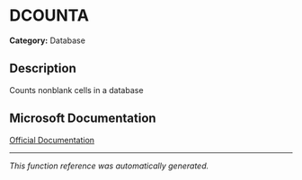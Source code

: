# DCOUNTA

**Category:** Database

## Description
Counts nonblank cells in a database

## Microsoft Documentation
[Official Documentation](https://support.microsoft.com//en-us/office/dcounta-function-00232a6d-5a66-4a01-a25b-c1653fda1244)

---
*This function reference was automatically generated.*
